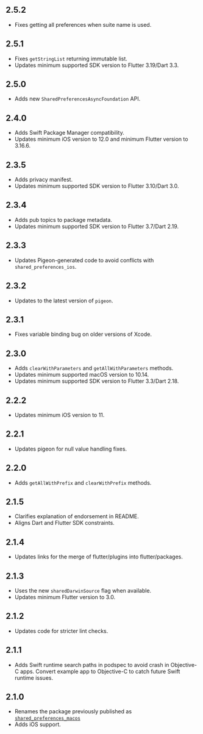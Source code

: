 ## 2.5.2

- Fixes getting all preferences when suite name is used.

## 2.5.1

- Fixes `getStringList` returning immutable list.
- Updates minimum supported SDK version to Flutter 3.19/Dart 3.3.

## 2.5.0

- Adds new `SharedPreferencesAsyncFoundation` API.

## 2.4.0

- Adds Swift Package Manager compatibility.
- Updates minimum iOS version to 12.0 and minimum Flutter version to 3.16.6.

## 2.3.5

- Adds privacy manifest.
- Updates minimum supported SDK version to Flutter 3.10/Dart 3.0.

## 2.3.4

- Adds pub topics to package metadata.
- Updates minimum supported SDK version to Flutter 3.7/Dart 2.19.

## 2.3.3

- Updates Pigeon-generated code to avoid conflicts with `shared_preferences_ios`.

## 2.3.2

- Updates to the latest version of `pigeon`.

## 2.3.1

- Fixes variable binding bug on older versions of Xcode.

## 2.3.0

- Adds `clearWithParameters` and `getAllWithParameters` methods.
- Updates minimum supported macOS version to 10.14.
- Updates minimum supported SDK version to Flutter 3.3/Dart 2.18.

## 2.2.2

- Updates minimum iOS version to 11.

## 2.2.1

- Updates pigeon for null value handling fixes.

## 2.2.0

- Adds `getAllWithPrefix` and `clearWithPrefix` methods.

## 2.1.5

- Clarifies explanation of endorsement in README.
- Aligns Dart and Flutter SDK constraints.

## 2.1.4

- Updates links for the merge of flutter/plugins into flutter/packages.

## 2.1.3

- Uses the new `sharedDarwinSource` flag when available.
- Updates minimum Flutter version to 3.0.

## 2.1.2

- Updates code for stricter lint checks.

## 2.1.1

- Adds Swift runtime search paths in podspec to avoid crash in Objective-C apps.
  Convert example app to Objective-C to catch future Swift runtime issues.

## 2.1.0

- Renames the package previously published as
  [`shared_preferences_macos`](https://pub.dev/packages/shared_preferences_macos)
- Adds iOS support.
